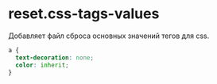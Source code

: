 # reset.css-tags-values

Добавляет файл сброса основных значений тегов для css.

```css
a {
  text-decoration: none;
  color: inherit;
}
```
